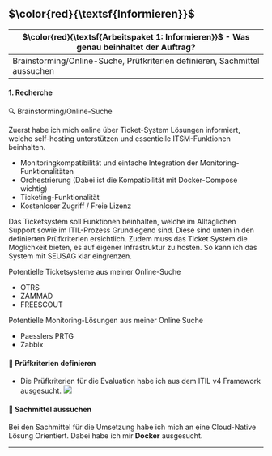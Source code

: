 ## $\color{red}{\textsf{Informieren}}$

| $\color{red}{\textsf{Arbeitspaket 1: Informieren}}$ - Was genau beinhaltet der Auftrag? |
| --------------------------------------------------------------------------------------- |
| Brainstorming/Online-Suche, Prüfkriterien definieren, Sachmittel aussuchen              |

#### 1. Recherche
:mag: Brainstorming/Online-Suche

Zuerst habe ich mich online über Ticket-System Lösungen informiert, welche self-hosting unterstützen und essentielle ITSM-Funktionen beinhalten.

- Monitoringkompatibilität und einfache Integration der Monitoring-Funktionalitäten
- Orchestrierung (Dabei ist die Kompatibilität mit Docker-Compose wichtig)
- Ticketing-Funktionalität
- Kostenloser Zugriff / Freie Lizenz

Das Ticketsystem soll Funktionen beinhalten, welche im Alltäglichen Support sowie im ITIL-Prozess Grundlegend sind. Diese sind unten in den definierten Prüfkriterien ersichtlich.
Zudem muss das Ticket System die Möglichkeit bieten, es auf eigener Infrastruktur zu hosten.
So kann ich das System mit SEUSAG klar eingrenzen.

Potentielle Ticketsysteme aus meiner Online-Suche

- OTRS
- ZAMMAD
- FREESCOUT

Potentielle Monitoring-Lösungen aus meiner Online Suche
- Paesslers PRTG
- Zabbix

#### :scroll: Prüfkriterien definieren

- Die Prüfkriterien für die Evaluation habe ich aus dem ITIL v4 Framework ausgesucht.
![](3_ITSM_Grundlagen.png)


#### :wrench: Sachmittel aussuchen

Bei den Sachmittel für die Umsetzung habe ich mich an eine Cloud-Native Lösung Orientiert. Dabei habe ich mir **Docker** ausgesucht.
______
